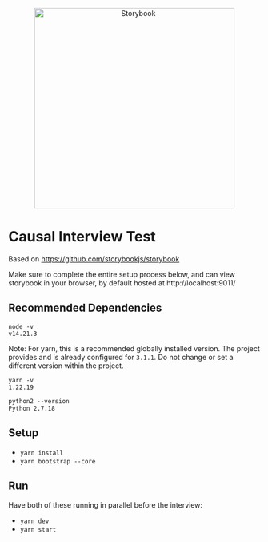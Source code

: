 <p align="center">
  <a href="https://storybook.js.org/">
    <img src="https://user-images.githubusercontent.com/321738/63501763-88dbf600-c4cc-11e9-96cd-94adadc2fd72.png" alt="Storybook" width="400" />
  </a>
</p>

# Causal Interview Test

Based on https://github.com/storybookjs/storybook

Make sure to complete the entire setup process below, and can view storybook in your browser, by default hosted at http://localhost:9011/

## Recommended Dependencies

```
node -v
v14.21.3
```

Note: For yarn, this is a recommended globally installed version. The project provides and is already configured for `3.1.1`. Do not change or set a different version within the project.

```
yarn -v
1.22.19
```

```
python2 --version
Python 2.7.18
```

## Setup

- `yarn install`
- `yarn bootstrap --core`

## Run

Have both of these running in parallel before the interview:

- `yarn dev`
- `yarn start`
